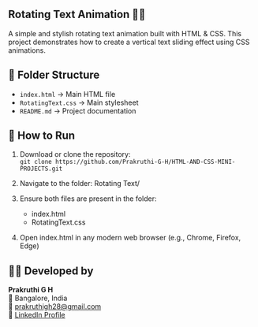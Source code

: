 ## Rotating Text Animation 🎨✨
A simple and stylish rotating text animation built with HTML & CSS.
This project demonstrates how to create a vertical text sliding effect using CSS animations.

## 📁 Folder Structure
- `index.html` → Main HTML file
- `RotatingText.css` → Main stylesheet 
- `README.md` → Project documentation

## 🚀 How to Run
  
1. Download or clone the repository:  
   `git clone https://github.com/Prakruthi-G-H/HTML-AND-CSS-MINI-PROJECTS.git`
    
 2. Navigate to the folder: Rotating Text/
 3. Ensure both files are present in the folder:
    - index.html
    - RotatingText.css
 4. Open index.html in any modern web browser (e.g., Chrome, Firefox, Edge)

## 👩‍💻 Developed by

**Prakruthi G H**  
📍 Bangalore, India  
📧 prakruthigh28@gmail.com  
🔗 [LinkedIn Profile](https://www.linkedin.com/in/prakruthi-g-h)
